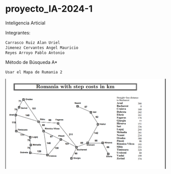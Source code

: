 # proyecto_IA-2024-1
Inteligencia Articial 

Integrantes:

    Carrasco Ruiz Alan Uriel
    Jimenez Cervantes Angel Mauricio
    Reyes Arroyo Pablo Antonio

Método de Búsqueda A* 

    Usar el Mapa de Rumania 2
<div> <img style="float: right;" src="/img/fi.png"></div>

    El codigo debe poder iniciar en cualquier ciudad y llegar a Bucharest  
    Debe entregar la(s) trayectoria(s) óptima(s) y su costo total
    Es opcional hacer el metodo gráfico.
